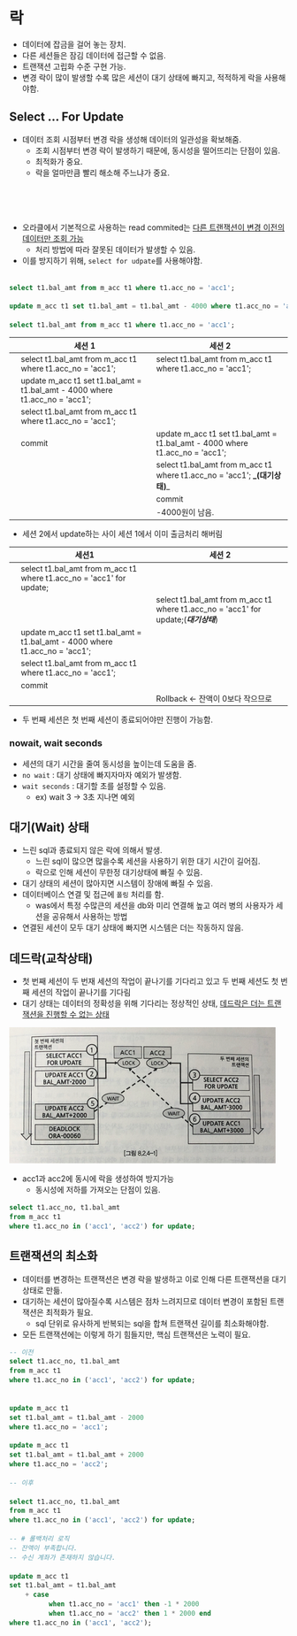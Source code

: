 # 락
- 데이터에 잡금을 걸어 놓는 장치.
- 다른 세션들은 잠김 데이터에 접근할 수 없음.
- 트랜잭션 고립화 수준 구현 가능.
- 변경 락이 많이 발생할 수록 많은 세션이 대기 상태에 빠지고, 적적하게 락을 사용해야함.


## Select ... For Update
- 데이터 조회 시점부터 변경 락을 생성해 데이터의 일관성을 확보해줌.
  - 조회 시점부터 변경 락이 발생하기 때문에, 동시성을 떨어뜨리는 단점이 있음.
  - 최적화가 중요.
  - 락을 얼마만큼 빨리 해소해 주느냐가 중요.
</br>
    </br>
    </br>
  
- 오라클에서 기본적으로 사용하는 read commited는 <u>다른 트랜잭션이 변경 이전의 데이터만 조회 가능</u>
  - 처리 방법에 따라 잘못된 데이터가 발생할 수 있음.
- 이를 방지하기 위해, `select for udpate`를 사용해야함.

```sql

select t1.bal_amt from m_acc t1 where t1.acc_no = 'acc1';

update m_acc t1 set t1.bal_amt = t1.bal_amt - 4000 where t1.acc_no = 'acc1';

select t1.bal_amt from m_acc t1 where t1.acc_no = 'acc1';


```

|   | 세션 1                                                                        | 세션 2                                                                         |
|---|-----------------------------------------------------------------------------|------------------------------------------------------------------------------|
|   | select t1.bal_amt from m_acc t1 where t1.acc_no = 'acc1';                   | select t1.bal_amt from m_acc t1 where t1.acc_no = 'acc1';                    |
|   | update m_acc t1 set t1.bal_amt = t1.bal_amt - 4000 where t1.acc_no = 'acc1'; |                                                                              |
|   | select t1.bal_amt from m_acc t1 where t1.acc_no = 'acc1';                   |                                                                              |
|   | commit                                                                      | update m_acc t1 set t1.bal_amt = t1.bal_amt - 4000 where t1.acc_no = 'acc1'; |
|   |                                                                             | select t1.bal_amt from m_acc t1 where t1.acc_no = 'acc1';     **_(대기상태)**_         |
|   |                                                                             | commit                                                                       |
|   |                                                                             | -4000원이 남음.                                                                  |

- 세션 2에서 update하는 사이 세션 1에서 이미 출금처리 해버림

|   | 세션1                                                                        | 세션 2                                                                             |
|---|----------------------------------------------------------------------------|----------------------------------------------------------------------------------|
|   | select t1.bal_amt from m_acc t1 where t1.acc_no = 'acc1' for update;       |                                                                                  |
|   |                                                                            | select t1.bal_amt from m_acc t1 where t1.acc_no = 'acc1' for update;(**_대기상태_**) |
|   | update m_acc t1 set t1.bal_amt = t1.bal_amt - 4000 where t1.acc_no = 'acc1'; |                                                                                  |
|   | select t1.bal_amt from m_acc t1 where t1.acc_no = 'acc1';                  |                                                                                  |
|   | commit                                                                     |                                                                                  |
|   |                                                                            | Rollback <- 잔액이 0보다 작으므로                                                         |
- 두 번째 세션은 첫 번째 세션이 종료되어야만 진행이 가능함.

### nowait, wait seconds
- 세션의 대기 시간을 줄여 동시성을 높이는데 도움을 줌.
- `no wait` : 대기 상태에 빠지자마자 예외가 발생함.
- `wait seconds` : 대기할 초를 설정할 수 있음.
  - ex) wait 3 -> 3초 지나면 예외

## 대기(Wait) 상태
- 느린 sql과 종료되지 않은 락에 의해서 발생.
  - 느린 sql이 많으면 많을수록 세션을 사용하기 위한 대기 시간이 길어짐.
  - 락으로 인해 세션이 무한정 대기상태에 빠질 수 있음.
- 대기 상태의 세션이 많아지면 시스템이 장애에 빠질 수 있음.
- 데이터베이스 연결 및 접근에 `폴링` 처리를 함.
  - was에서 특정 수많큰의 세션을 db와 미리 연결해 높고 여러 병의 사용자가 세션을 공유해서 사용하는 방법
- 연결된 세션이 모두 대기 상태에 빠지면 시스템은 더는 작동하지 않음.

## 데드락(교착상태)
- 첫 번째 세션이 두 번재 세션의 작업이 끝나기를 기다리고 있고 두 번째 세션도 첫 번째 세션의 작업이 끝나기를 기다림
- 대기 상태는 데이터의 정확성을 위해 기다리는 정상적인 상태, <u>데드락은 더는 트랜잭션을 진행할 수 없는 상태</u>

![](image/데드락.png)
- acc1과 acc2에 동시에 락을 생성하여 방지가능
  - 동시성에 저하를 가져오는 단점이 있음.
```sql
select t1.acc_no, t1.bal_amt 
from m_acc t1 
where t1.acc_no in ('acc1', 'acc2') for update;
```
## 트랜잭션의 최소화
- 데이터를 변경하는 트랜잭션은 변경 락을 발생하고 이로 인해 다른 트랜잭션을 대기상태로 만듦.
- 대기하는 세션이 많아질수록 시스템은 점차 느려지므로 데이터 변경이 포함된 트랜잭션은 최적화가 필요.
  - sql 단위로 유사하게 반복되는 sql을 합쳐 트랜잭션 길이를 최소화해야함.
- 모든 트랜잭션에는 이렇게 하기 힘들지만, 핵심 트랜잭션은 노력이 필요.
```sql
-- 이전
select t1.acc_no, t1.bal_amt
from m_acc t1
where t1.acc_no in ('acc1', 'acc2') for update;


update m_acc t1
set t1.bal_amt = t1.bal_amt - 2000
where t1.acc_no = 'acc1';

update m_acc t1
set t1.bal_amt = t1.bal_amt + 2000
where t1.acc_no = 'acc2';

-- 이후

select t1.acc_no, t1.bal_amt
from m_acc t1
where t1.acc_no in ('acc1', 'acc2') for update;

-- # 롤백처리 로직
-- 잔액이 부족합니다.
-- 수신 계좌가 존재하지 않습니다.

update m_acc t1
set t1.bal_amt = t1.bal_amt
    + case
          when t1.acc_no = 'acc1' then -1 * 2000
          when t1.acc_no = 'acc2' then 1 * 2000 end
where t1.acc_no in ('acc1', 'acc2');
```
